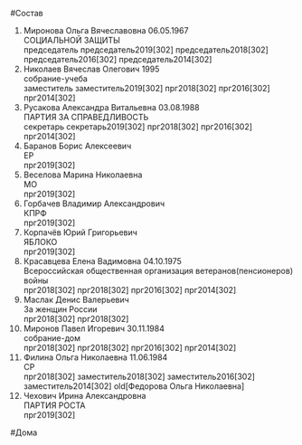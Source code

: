#Состав  
1. Миронова Ольга Вячеславовна 06.05.1967  
    СОЦИАЛЬНОЙ ЗАЩИТЫ  
    председатель председатель2019[302] председатель2018[302] председатель2016[302] председатель2014[302]  
2. Николаев Вячеслав Олегович 1995  
    собрание-учеба  
    заместитель заместитель2019[302] прг2018[302] прг2016[302] прг2014[302]  
3. Русакова Александра Витальевна 03.08.1988  
    ПАРТИЯ ЗА СПРАВЕДЛИВОСТЬ  
    секретарь секретарь2019[302] прг2018[302] прг2016[302] прг2014[302]  
4. Баранов Борис Алексеевич  
    ЕР  
    прг2019[302]  
5. Веселова Марина Николаевна  
    МО  
    прг2019[302]  
6. Горбачев Владимир Александрович  
    КПРФ  
    прг2019[302]  
7. Корпачёв Юрий Григорьевич  
    ЯБЛОКО  
    прг2019[302]  
8. Красавцева Елена Вадимовна 04.10.1975  
    Всероссийская общественная организация ветеранов(пенсионеров) войны  
    прг2018[302] прг2018[302] прг2016[302] прг2014[302]  
9. Маслак Денис Валерьевич  
    За женщин России  
    прг2018[302] прг2018[302]  
10. Миронов Павел Игоревич 30.11.1984  
    собрание-дом  
    прг2018[302] прг2018[302] прг2016[302] прг2014[302]  
11. Филина Ольга Николаевна 11.06.1984  
    СР  
    прг2018[302] заместитель2018[302] заместитель2016[302] заместитель2014[302] old[Федорова Ольга Николаевна]  
12. Чехович Ирина Александровна  
    ПАРТИЯ РОСТА  
    прг2019[302]  
  
#Дома  
